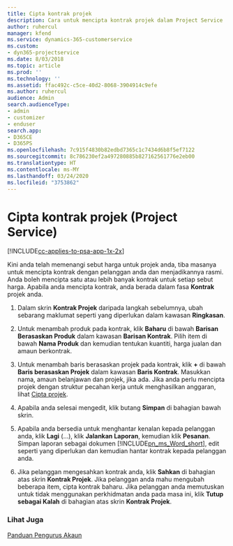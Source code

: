 ```yaml
---
title: Cipta kontrak projek
description: Cara untuk mencipta kontrak projek dalam Project Service
author: ruhercul
manager: kfend
ms.service: dynamics-365-customerservice
ms.custom:
- dyn365-projectservice
ms.date: 8/03/2018
ms.topic: article
ms.prod: ''
ms.technology: ''
ms.assetid: ffac492c-c5ce-40d2-8068-3904914c9efe
ms.author: ruhercul
audience: Admin
search.audienceType:
- admin
- customizer
- enduser
search.app:
- D365CE
- D365PS
ms.openlocfilehash: 7c915f4830b82edbd7365c1c7434d6b8f5ef7122
ms.sourcegitcommit: 8c786230ef2a497280885b827162561776e2eb00
ms.translationtype: HT
ms.contentlocale: ms-MY
ms.lasthandoff: 03/24/2020
ms.locfileid: "3753862"
---
```

# <a name="create-a-project-contract-project-service"></a>Cipta kontrak projek (Project Service)

[!INCLUDE[cc-applies-to-psa-app-1x-2x](../includes/cc-applies-to-psa-app-1x-2x.md)]

Kini anda telah memenangi sebut harga untuk projek anda, tiba masanya untuk mencipta kontrak dengan pelanggan anda dan menjadikannya rasmi. Anda boleh mencipta satu atau lebih banyak kontrak untuk setiap sebut harga. Apabila anda mencipta kontrak, anda berada dalam fasa **Kontrak** projek anda.  
  
1. Dalam skrin **Kontrak Projek** daripada langkah sebelumnya, ubah sebarang maklumat seperti yang diperlukan dalam kawasan **Ringkasan**.  
  
2. Untuk menambah produk pada kontrak, klik **Baharu** di bawah **Barisan Berasaskan Produk** dalam kawasan **Barisan Kontrak**. Pilih item di bawah **Nama Produk** dan kemudian tentukan kuantiti, harga jualan dan amaun berkontrak.  
  
3. Untuk menambah baris berasaskan projek pada kontrak, klik **+** di bawah **Baris berasaskan Projek** dalam kawasan **Baris Kontrak**. Masukkan nama, amaun belanjawan dan projek, jika ada. Jika anda perlu mencipta projek dengan struktur pecahan kerja untuk menghasilkan anggaran, lihat [Cipta projek](../project-service/create-project.md).  
  
4. Apabila anda selesai mengedit, klik butang **Simpan** di bahagian bawah skrin.  
  
5. Apabila anda bersedia untuk menghantar kenalan kepada pelanggan anda, klik **Lagi** (…), klik **Jalankan Laporan**, kemudian klik **Pesanan**. Simpan laporan sebagai dokumen [!INCLUDE[pn_ms_Word_short](../includes/pn-ms-word-short.md)], edit seperti yang diperlukan dan kemudian hantar kontrak kepada pelanggan anda.  
  
6. Jika pelanggan mengesahkan kontrak anda, klik **Sahkan** di bahagian atas skrin **Kontrak Projek**. Jika pelanggan anda mahu mengubah beberapa item, cipta kontrak baharu. Jika pelanggan anda memutuskan untuk tidak menggunakan perkhidmatan anda pada masa ini, klik **Tutup sebagai Kalah** di bahagian atas skrin **Kontrak Projek**.  
  
### <a name="see-also"></a>Lihat Juga  
 [Panduan Pengurus Akaun](../project-service/account-manager-guide.md)
